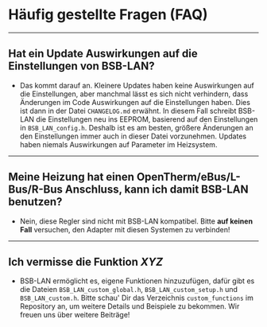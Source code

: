 # Häufig gestellte Fragen (FAQ)

---

## Hat ein Update Auswirkungen auf die Einstellungen von BSB-LAN?
- Das kommt darauf an. Kleinere Updates haben keine Auswirkungen auf die Einstellungen, aber manchmal lässt es sich nicht verhindern, dass Änderungen im Code Auswirkungen auf die Einstellungen haben. Dies ist dann in der Datei `CHANGELOG.md` erwähnt. In diesem Fall schreibt BSB-LAN die Einstellungen neu ins EEPROM, basierend auf den Einstellungen in `BSB_LAN_config.h`. Deshalb ist es am besten, größere Änderungen an den Einstellungen immer auch in dieser Datei vorzunehmen.
Updates haben niemals Auswirkungen auf Parameter im Heizsystem.

---

## Meine Heizung hat einen OpenTherm/eBus/L-Bus/R-Bus Anschluss, kann ich damit BSB-LAN benutzen?
- Nein, diese Regler sind nicht mit BSB-LAN kompatibel. Bitte **auf keinen Fall** versuchen, den Adapter mit diesen Systemen zu verbinden!

---

## Ich vermisse die Funktion *XYZ*
- BSB-LAN ermöglicht es, eigene Funktionen hinzuzufügen, dafür gibt es die Dateien `BSB_LAN_custom_global.h`, `BSB_LAN_custom_setup.h` und `BSB_LAN_custom.h`. Bitte schau' Dir das Verzeichnis `custom_functions` im Repository an, um weitere Details und Beispiele zu bekommen. Wir freuen uns über weitere Beiträge!
